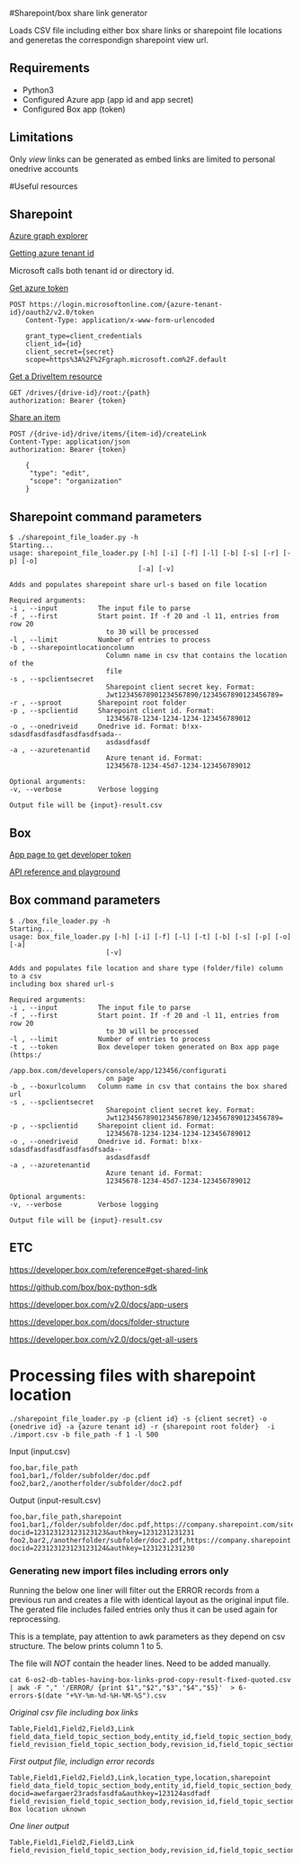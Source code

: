 #Sharepoint/box share link generator

Loads CSV file including either box share links or sharepoint file locations and generetas the correspondign sharepoint view url.

## Requirements

* Python3
* Configured Azure app (app id and app secret)
* Configured Box app (token)

## Limitations

Only *view* links can be generated as embed links are limited to personal onedrive accounts

#Useful resources

## Sharepoint

[Azure graph explorer](https://developer.microsoft.com/en-us/graph/graph-explorer)

[Getting azure tenant id](https://portal.azure.com/#blade/Microsoft_AAD_IAM/ActiveDirectoryMenuBlade/Properties)

Microsoft calls both tenant id or directory id.

[Get azure token](https://developer.microsoft.com/en-us/graph/docs/concepts/auth_v2_service)

    POST https://login.microsoftonline.com/{azure-tenant-id}/oauth2/v2.0/token
        Content-Type: application/x-www-form-urlencoded
        
        grant_type=client_credentials
        client_id={id}
        client_secret={secret}
        scope=https%3A%2F%2Fgraph.microsoft.com%2F.default

[Get a DriveItem resource](https://docs.microsoft.com/en-us/onedrive/developer/rest-api/api/driveitem_get)
    
    GET /drives/{drive-id}/root:/{path}
    authorization: Bearer {token}

[Share an item](https://docs.microsoft.com/en-us/onedrive/developer/rest-api/api/driveitem_createlink)

    POST /{drive-id}/drive/items/{item-id}/createLink
    Content-Type: application/json
    authorization: Bearer {token}

        {
         "type": "edit",
         "scope": "organization"
        }


## Sharepoint command parameters

    $ ./sharepoint_file_loader.py -h
    Starting...
    usage: sharepoint_file_loader.py [-h] [-i] [-f] [-l] [-b] [-s] [-r] [-p] [-o]
                                    [-a] [-v]

    Adds and populates sharepoint share url-s based on file location

    Required arguments:
    -i , --input          The input file to parse
    -f , --first          Start point. If -f 20 and -l 11, entries from row 20
                            to 30 will be processed
    -l , --limit          Number of entries to process
    -b , --sharepointlocationcolumn 
                            Column name in csv that contains the location of the
                            file
    -s , --spclientsecret 
                            Sharepoint client secret key. Format:
                            Jwt12345678901234567890/1234567890123456789=
    -r , --sproot         Sharepoint root folder
    -p , --spclientid     Sharepoint client id. Format:
                            12345678-1234-1234-1234-123456789012
    -o , --onedriveid     Onedrive id. Format: b!xx-sdasdfasdfasdfasdfasdfsada--
                            asdasdfasdf
    -a , --azuretenantid 
                            Azure tenant id. Format:
                            12345678-1234-45d7-1234-123456789012

    Optional arguments:
    -v, --verbose         Verbose logging

    Output file will be {input}-result.csv


## Box

[App page to get developer token](https://app.box.com/developers/console/app/{app_id}/configuration)

[API reference and playground](https://developer.box.com/reference)

## Box command parameters

    $ ./box_file_loader.py -h
    Starting...
    usage: box_file_loader.py [-h] [-i] [-f] [-l] [-t] [-b] [-s] [-p] [-o] [-a]
                            [-v]

    Adds and populates file location and share type (folder/file) column to a csv
    including box shared url-s

    Required arguments:
    -i , --input          The input file to parse
    -f , --first          Start point. If -f 20 and -l 11, entries from row 20
                            to 30 will be processed
    -l , --limit          Number of entries to process
    -t , --token          Box developer token generated on Box app page (https:/
                            /app.box.com/developers/console/app/123456/configurati
                            on page
    -b , --boxurlcolumn   Column name in csv that contains the box shared url
    -s , --spclientsecret 
                            Sharepoint client secret key. Format:
                            Jwt12345678901234567890/1234567890123456789=
    -p , --spclientid     Sharepoint client id. Format:
                            12345678-1234-1234-1234-123456789012
    -o , --onedriveid     Onedrive id. Format: b!xx-sdasdfasdfasdfasdfasdfsada--
                            asdasdfasdf
    -a , --azuretenantid 
                            Azure tenant id. Format:
                            12345678-1234-45d7-1234-123456789012

    Optional arguments:
    -v, --verbose         Verbose logging

    Output file will be {input}-result.csv


## ETC

https://developer.box.com/reference#get-shared-link

https://github.com/box/box-python-sdk

https://developer.box.com/v2.0/docs/app-users

https://developer.box.com/docs/folder-structure

https://developer.box.com/v2.0/docs/get-all-users

# Processing files with sharepoint location

    ./sharepoint_file_loader.py -p {client id} -s {client secret} -o {onedrive id} -a {azure tenant id} -r {sharepoint root folder}  -i ./import.csv -b file_path -f 1 -l 500

Input (input.csv)

    foo,bar,file_path
    foo1,bar1,/folder/subfolder/doc.pdf
    foo2,bar2,/anotherfolder/subfolder/doc2.pdf

Output (input-result.csv)

    foo,bar,file_path,sharepoint
    foo1,bar1,/folder/subfolder/doc.pdf,https://company.sharepoint.com/sites/main/_layouts/15/guestaccess.aspx?docid=123123123123123123&authkey=1231231231231
    foo2,bar2,/anotherfolder/subfolder/doc2.pdf,https://company.sharepoint.com/sites/main/_layouts/15/guestaccess.aspx?docid=223123123123123124&authkey=1231231231230


### Generating new import files including errors only

Running the below one liner will filter out the ERROR records from a previous run and creates a file with identical layout as the original input file. The gerated file includes failed entries only thus it can be used again for reprocessing.

This is a template, pay attention to awk parameters as they depend on csv structure. The below prints column 1 to 5.

The file will *NOT* contain the header lines. Need to be added manually.

    cat 6-os2-db-tables-having-box-links-prod-copy-result-fixed-quoted.csv | awk -F "," '/ERROR/ {print $1","$2","$3","$4","$5}'  > 6-errors-$(date "+%Y-%m-%d-%H-%M-%S").csv

*Original csv file including box links*
    
    Table,Field1,Field2,Field3,Link
    field_data_field_topic_section_body,entity_id,field_topic_section_body_value,34119,https://app.box.com/shared/aerfadfasdfaefawrefaewrf/1/123123131123/1231231231/1
    field_revision_field_topic_section_body,revision_id,field_topic_section_body_value,34124,https://app.box.com/shared/sdrfgsergaserfserfaef/1/12345678901/1231231231/1

*First output file, includign error records*
    
    Table,Field1,Field2,Field3,Link,location_type,location,sharepoint
    field_data_field_topic_section_body,entity_id,field_topic_section_body_value,34119,https://app.box.com/shared/aerfadfasdfaefawrefaewrf/1/123123131123/1231231231/1,folder,/Files/Example/,https://mycompany.sharepoint.com/sites/main/_layouts/15/guestaccess.aspx?docid=awefargaer23radsfasdfa&authkey=123124asdfadf
    field_revision_field_topic_section_body,revision_id,field_topic_section_body_value,34124,https://app.box.com/shared/sdrfgsergaserfserfaef/1/12345678901/1231231231/1,UKNOWN,N/A,ERROR: Box location uknown

*One liner output*
    
    Table,Field1,Field2,Field3,Link
    field_revision_field_topic_section_body,revision_id,field_topic_section_body_value,34124,https://app.box.com/shared/sdrfgsergaserfserfaef/1/12345678901/1231231231/1

